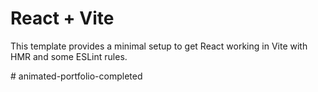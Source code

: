 # React + Vite

This template provides a minimal setup to get React working in Vite with HMR and some ESLint rules.

#   a n i m a t e d - p o r t f o l i o - c o m p l e t e d  
 